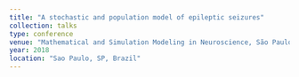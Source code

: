 ```yaml
---
title: "A stochastic and population model of epileptic seizures"
collection: talks
type: conference
venue: "Mathematical and Simulation Modeling in Neuroscience, São Paulo, Brazil"
year: 2018
location: "Sao Paulo, SP, Brazil"
---
```

